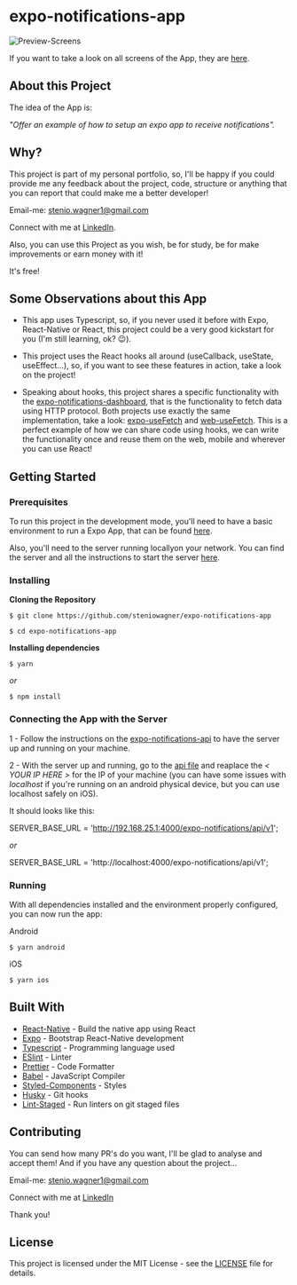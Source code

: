 
# expo-notifications-app

![Preview-Screens](https://github.com/steniowagner/expo-notifications-app/blob/master/img/mobile_app.png)

If you want to take a look on all screens of the App, they are [here](https://github.com/steniowagner/expo-notifications-app/tree/master/img).


## About this Project

The idea of the App is:

_"Offer an example of how to setup an expo app to receive notifications"._

## Why?

This project is part of my personal portfolio, so, I'll be happy if you could provide me any feedback about the project, code, structure or anything that you can report that could make me a better developer!

Email-me: stenio.wagner1@gmail.com

Connect with me at [LinkedIn](https://www.linkedin.com/in/steniowagner/).

Also, you can use this Project as you wish, be for study, be for make improvements or earn money with it!

It's free!

## Some Observations about this App

- This app uses Typescript, so, if you never used it before with Expo, React-Native or React, this project could be a very good kickstart for you (I'm still learning, ok?  😉).

- This project uses the React hooks all around (useCallback, useState, useEffect...), so, if you want to see these features in action, take a look on the project!

- Speaking about hooks, this project shares a specific functionality with the [expo-notifications-dashboard](https://github.com/steniowagner/expo-notifications-dashboard), that is the functionality to fetch data using HTTP protocol. Both projects use exactly the same implementation, take a look: [expo-useFetch](https://github.com/steniowagner/expo-notifications-app/blob/master/src/hooks/useFetch.ts) and [web-useFetch](https://github.com/steniowagner/expo-notifications-dashboard/blob/master/src/hooks/useFetch.ts).
This is a perfect example of how we can share code using hooks, we can write the functionality once and reuse them on the web, mobile and wherever you can use React!

## Getting Started

### Prerequisites

To run this project in the development mode, you'll need to have a basic environment to run a Expo App, that can be found [here](https://docs.expo.io/versions/latest/get-started/installation/).

Also, you'll need to the server running locallyon your network. You can find the server and all the instructions to start the server [here](https://github.com/steniowagner/expo-notifications-api).

### Installing

**Cloning the Repository**

```
$ git clone https://github.com/steniowagner/expo-notifications-app

$ cd expo-notifications-app
```

**Installing dependencies**

```
$ yarn
```

_or_

```
$ npm install
```

### Connecting the App with the Server

1 - Follow the instructions on the [expo-notifications-api](https://github.com/steniowagner/expo-notifications-api) to have the server up and running on your machine.

2 - With the server up and running, go to the [api file](https://github.com/steniowagner/expo-notifications-app/blob/master/src/api/index.ts#L1)  and reaplace the *< YOUR IP HERE >* for the IP of your machine (you can have some issues with _localhost_ if you're running on an android physical device, but you can use localhost safely on iOS).

It should looks like this:

SERVER_BASE_URL = 'http://192.168.25.1:4000/expo-notifications/api/v1';

*or*

SERVER_BASE_URL = 'http://localhost:4000/expo-notifications/api/v1';

### Running

With all dependencies installed and the environment properly configured, you can now run the app:

Android

```
$ yarn android
```

iOS

```
$ yarn ios
```

## Built With

- [React-Native](https://facebook.github.io/react-native/) - Build the native app using React
- [Expo](https://expo.io/) - Bootstrap React-Native development
- [Typescript](https://www.typescriptlang.org/) - Programming language used
- [ESlint](https://eslint.org/) - Linter
- [Prettier](https://prettier.io/) - Code Formatter
- [Babel](https://babeljs.io/) - JavaScript Compiler
- [Styled-Components](https://www.styled-components.com/) - Styles
- [Husky](https://github.com/typicode/husky) - Git hooks
- [Lint-Staged](https://github.com/okonet/lint-staged) - Run linters on git staged files


## Contributing

You can send how many PR's do you want, I'll be glad to analyse and accept them! And if you have any question about the project...

Email-me: stenio.wagner1@gmail.com

Connect with me at [LinkedIn](https://www.linkedin.com/in/steniowagner/)

Thank you!

## License

This project is licensed under the MIT License - see the [LICENSE](https://github.com/steniowagner/expo-notifications-app/blob/master/LICENSE) file for details.
